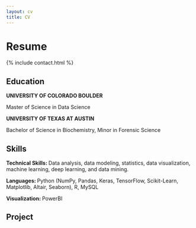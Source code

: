 ```yaml
---
layout: cv
title: CV
---
```


# Resume

{% include contact.html %}

## Education
<html>
<p><b> UNIVERSITY OF COLORADO BOULDER </b></p>
<p>Master of Science in Data Science<p>

<p><b> UNIVERSITY OF TEXAS AT AUSTIN </b></p>
<p>Bachelor of Science in Biochemistry, Minor in Forensic Science </p>
</html>

## Skills
<p><b> Technical Skills: </b> Data analysis, data modeling, statistics, data visualization, machine learning, deep learning, and data mining.  </p>
<p><b> Languages: </b> Python (NumPy, Pandas, Keras, TensorFlow, Scikit-Learn, Matplotlib, Altair, Seaborn), R, MySQL  </p>
<p><b> Visualization: </b> PowerBI  </p>

## Project 
